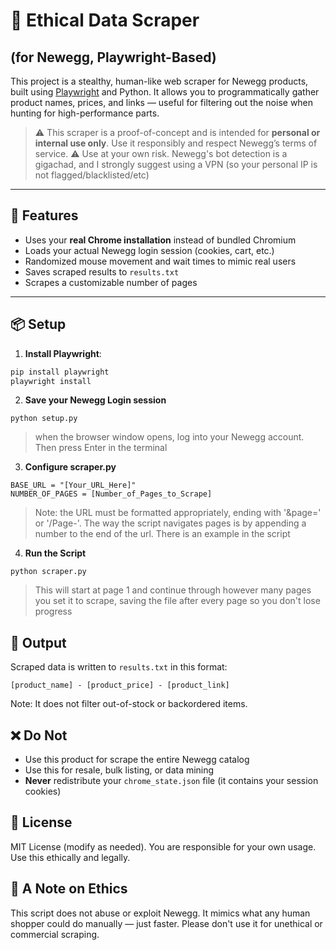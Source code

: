 # 🧠 Ethical Data Scraper
## (for Newegg, Playwright-Based)

This project is a stealthy, human-like web scraper for Newegg products, built using [Playwright](https://playwright.dev/) and Python. It allows you to programmatically gather product names, prices, and links — useful for filtering out the noise when hunting for high-performance parts.

> ⚠️ This scraper is a proof-of-concept and is intended for **personal or internal use only**. Use it responsibly and respect Newegg’s terms of service.
> ⚠️ Use at your own risk. Newegg's bot detection is a gigachad, and I strongly suggest using a VPN (so your personal IP is not flagged/blacklisted/etc)

---

## 🚀 Features

- Uses your **real Chrome installation** instead of bundled Chromium
- Loads your actual Newegg login session (cookies, cart, etc.)
- Randomized mouse movement and wait times to mimic real users
- Saves scraped results to `results.txt`
- Scrapes a customizable number of pages

---

## 📦 Setup

1. **Install Playwright**:

```bash
pip install playwright
playwright install
```
2. **Save your Newegg Login session**
```
python setup.py
```
> when the browser window opens, log into your Newegg account. Then press Enter in the terminal

3. **Configure scraper.py**
```
BASE_URL = "[Your_URL_Here]"
NUMBER_OF_PAGES = [Number_of_Pages_to_Scrape]
```
> Note: the URL must be formatted appropriately, ending with '&page=' or '/Page-'. The way the script navigates pages is by appending a number to the end of the url. There is an example in the script

4. **Run the Script**
```
python scraper.py
```
> This will start at page 1 and continue through however many pages you set it to scrape, saving the file after every page so you don't lose progress

## 📁 Output
Scraped data is written to `results.txt` in this format:
```
[product_name] - [product_price] - [product_link]
```
Note: It does not filter out-of-stock or backordered items.

## ❌ Do Not
- Use this product for scrape the entire Newegg catalog
- Use this for resale, bulk listing, or data mining
- **Never** redistribute your `chrome_state.json` file (it contains your session cookies)

## 📜 License
MIT License (modify as needed). You are responsible for your own usage. Use this ethically and legally.

## 🙏 A Note on Ethics
This script does not abuse or exploit Newegg. It mimics what any human shopper could do manually — just faster. Please don't use it for unethical or commercial scraping.

